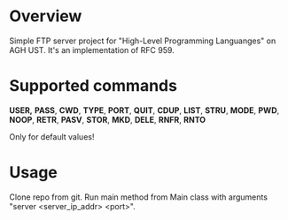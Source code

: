 # Overview
Simple FTP server project for "High-Level Programming Languanges" on AGH UST. It's an implementation of RFC 959.

# Supported commands
**USER,** **PASS**, **CWD**, **TYPE**, **PORT**, **QUIT**, **CDUP**, **LIST**, **STRU**, **MODE**, **PWD**, **NOOP**, **RETR**, **PASV**, **STOR**, **MKD**, **DELE**, **RNFR**, **RNTO**

Only for default values!

# Usage
Clone repo from git. Run main method from Main class with arguments "server <server_ip_addr> \<port>".
